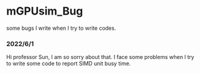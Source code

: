 # mGPUsim_Bug
some bugs I write when I try to write codes.
### 2022/6/1
Hi professor Sun, I am so sorry about that. I face some problems when I try to write some code to report SIMD unit busy time.
